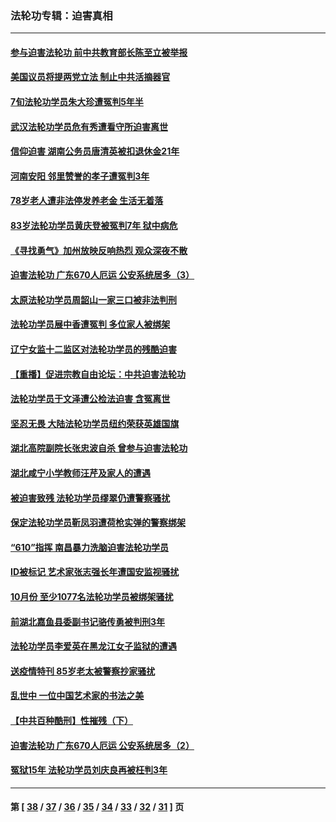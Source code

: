 ### 法轮功专辑：迫害真相
---
#### [参与迫害法轮功 前中共教育部长陈至立被举报](../../pages/nf4379/n12571825.md) 
#### [美国议员将提两党立法 制止中共活摘器官](../../pages/nf4379/n12571292.md) 
#### [7旬法轮功学员朱大珍遭冤判5年半](../../pages/nf4379/n12569929.md) 
#### [武汉法轮功学员危有秀遭看守所迫害离世](../../pages/nf4379/n12569584.md) 
#### [信仰迫害 湖南公务员唐清英被扣退休金21年](../../pages/nf4379/n12551449.md) 
#### [河南安阳 邻里赞誉的孝子遭冤判3年](../../pages/nf4379/n12567772.md) 
#### [78岁老人遭非法停发养老金 生活无着落](../../pages/nf4379/n12542013.md) 
#### [83岁法轮功学员黄庆登被冤判7年 狱中病危](../../pages/nf4379/n12567387.md) 
#### [《寻找勇气》加州放映反响热烈 观众深夜不散](../../pages/nf4379/n12565330.md) 
#### [迫害法轮功 广东670人厄运 公安系统居多（3）](../../pages/nf4379/n12563529.md) 
#### [太原法轮功学员周韶山一家三口被非法判刑](../../pages/nf4379/n12561751.md) 
#### [法轮功学员展中香遭冤判 多位家人被绑架](../../pages/nf4379/n12561036.md) 
#### [辽宁女监十二监区对法轮功学员的残酷迫害](../../pages/nf4379/n12558364.md) 
#### [【重播】促进宗教自由论坛：中共迫害法轮功](../../pages/nf4379/n12557454.md) 
#### [法轮功学员于文泽遭公检法迫害 含冤离世](../../pages/nf4379/n12555506.md) 
#### [坚忍无畏 大陆法轮功学员纽约荣获英雄国旗](../../pages/nf4379/n12556192.md) 
#### [湖北高院副院长张忠波自杀 曾参与迫害法轮功](../../pages/nf4379/n12556168.md) 
#### [湖北咸宁小学教师汪芹及家人的遭遇](../../pages/nf4379/n12553830.md) 
#### [被迫害致残 法轮功学员缪翠仍遭警察骚扰](../../pages/nf4379/n12551138.md) 
#### [保定法轮功学员靳凤羽遭荷枪实弹的警察绑架](../../pages/nf4379/n12550788.md) 
#### [“610”指挥 南昌暴力洗脑迫害法轮功学员](../../pages/nf4379/n12547349.md) 
#### [ID被标记 艺术家张志强长年遭国安监视骚扰](../../pages/nf4379/n12546671.md) 
#### [10月份 至少1077名法轮功学员被绑架骚扰](../../pages/nf4379/n12544139.md) 
#### [前湖北嘉鱼县委副书记骆传勇被判刑3年](../../pages/nf4379/n12541481.md) 
#### [法轮功学员李爱英在黑龙江女子监狱的遭遇](../../pages/nf4379/n12538520.md) 
#### [送疫情特刊 85岁老太被警察抄家骚扰](../../pages/nf4379/n12539444.md) 
#### [乱世中 一位中国艺术家的书法之美](../../pages/nf4379/n12536428.md) 
#### [【中共百种酷刑】性摧残（下）](../../pages/nf4379/n12536080.md) 
#### [迫害法轮功 广东670人厄运 公安系统居多（2）](../../pages/nf4379/n12527607.md) 
#### [冤狱15年 法轮功学员刘庆良再被枉判3年](../../pages/nf4379/n12527290.md) 

---
#### 第 [ [38](./38.md) / [37](./37.md) / [36](./36.md) / [35](./35.md) / [34](./34.md) / [33](./33.md) / [32](./32.md) / [31](./31.md) ] 页
